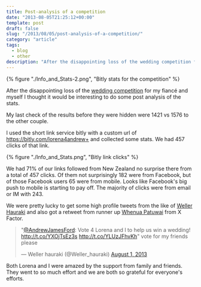 ```yaml
---
title: Post-analysis of a competition
date: "2013-08-05T21:25:12+00:00"
template: post
draft: false
slug: "/2013/08/05/post-analysis-of-a-competition/"
category: "article"
tags:
  - blog
  - other
description: "After the disappointing loss of the wedding competition for my fiancé and myself I thought it would be interesting to do some post analysis of the stats."
---
```


{% figure "./Info_and_Stats-2.png", "Bitly stats for the competition" %}

After the disappointing loss of the <a href="http://www.andrewford.co.nz/help-me-win-a-wedding/" title="Help me win a mid-air wedding!">wedding competition</a> for my fiancé and myself I thought it would be interesting to do some post analysis of the stats.

My last check of the results before they were hidden were 1421 vs 1576 to the other couple.

I used the short link service bitly with a custom url of <a href="https://bitly.com/lorena4andrew+" title="Bitly short link info and stats">https://bitly.com/lorena4andrew+</a> and collected some stats. We had 457 clicks of that link.

{% figure "./Info_and_Stats.png", "Bitly link clicks" %}

We had 71% of our links followed from New Zealand no surprise there from a total of 457 clicks. Of them not surprisingly 182 were from Facebook, but of those Facebook users 65 were from mobile. Looks like Facebook's big push to mobile is starting to pay off. The majority of clicks were from email or IM with 243.

We were pretty lucky to get some high profile tweets from the like of <a href="http://en.wikipedia.org/wiki/Weller_Hauraki" title="Weller Hauraki on Wikipedia">Weller Hauraki</a> and also got a retweet from runner up <a href="https://twitter.com/WPatuwai" title="Whenua Patuwai on Twitter">Whenua Patuwai</a> from X Factor.

<blockquote class="twitter-tweet"><p>&quot;<a href="https://twitter.com/AndrewJamesFord">@AndrewJamesFord</a>: Vote 4 Lorena and I to help us win a wedding! <a href="http://t.co/YXOjTsEz3s">http://t.co/YXOjTsEz3s</a> <a href="http://t.co/YLUzJFhvKh">http://t.co/YLUzJFhvKh</a>&quot; vote for my friends please</p>&mdash; Weller hauraki (@Weller_hauraki) <a href="https://twitter.com/Weller_hauraki/statuses/362841581935534082">August 1, 2013</a></blockquote>
<script async src="//platform.twitter.com/widgets.js" charset="utf-8"></script>

Both Lorena and I were amazed by the support from family and friends. They went to so much effort and we are both so grateful for everyone's efforts.
